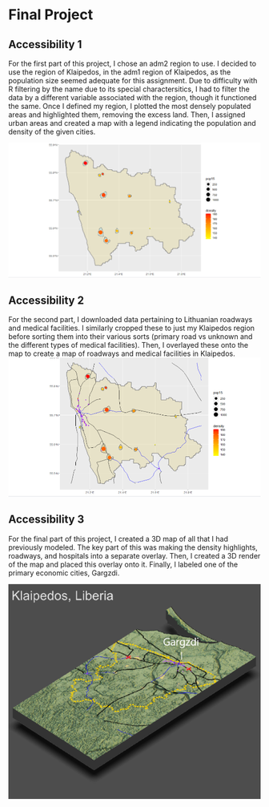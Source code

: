 # Final Project

## Accessibility 1
For the first part of this project, I chose an adm2 region to use. I decided to use the region of Klaipedos, in the adm1 region of Klaipedos, as the population size seemed adequate for this assignment. Due to difficulty with R filtering by the name due to its special charactersitics, I had to filter the data by a different variable associated with the region, though it functioned the same. Once I defined my region, I plotted the most densely populated areas and highlighted them, removing the excess land. Then, I assigned urban areas and created a map with a legend indicating the population and density of the given cities.

![](acc1.PNG)

## Accessibility 2
For the second part, I downloaded data pertaining to Lithuanian roadways and medical facilities. I similarly cropped these to just my Klaipedos region before sorting them into their various sorts (primary road vs unknown and the different types of medical facilities). Then, I overlayed these onto the map to create a map of roadways and medical facilities in Klaipedos. 
![](acc2.PNG)

## Accessibility 3
For the final part of this project, I created a 3D map of all that I had previously modeled. The key part of this was making the density highlights, roadways, and hospitals into a separate overlay. Then, I created a 3D render of the map and placed this overlay onto it. Finally, I labeled one of the primary economic cities, Gargzdi. 

![](accessibility3.PNG)
